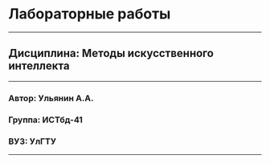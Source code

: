 # Лабораторные работы
___
## Дисциплина: Методы искусственного интеллекта
___
### Автор: Ульянин А.А.
### Группа: ИСТбд-41
### ВУЗ: УлГТУ
___